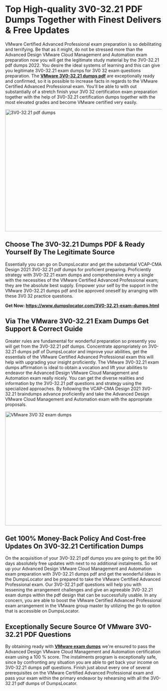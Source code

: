 <h1><strong>Top High-quality 3V0-32.21 PDF Dumps Together with Finest Delivers &amp; Free Updates</strong></h1>
<p>VMware Certified Advanced Professional exam preparation is so debilitating and terrifying. Be that as it might, do not be stressed more than the Advanced Design VMware Cloud Management and Automation exam preparation now you will get the legitimate study material by the 3V0-32.21 pdf dumps 2022. You desire the ideal systems of learning and this can give you legitimate 3V0-32.21 exam dumps for 3V0 32 exam questions preparation. The <strong><a href="https://www.dumpslocator.com/3V0-32.21-exam-dumps.html">VMware 3V0-32.21 dumps pdf</a></strong> are exceptionally ready and confirmed, so it is possible to increase facts in regards to the VMware Certified Advanced Professional exam. You'll be able to with out substantially of a stretch finish your 3V0 32 certification exam preparation together with the help of 3V0-32.21 certification dumps together with the most elevated grades and become VMware certified very easily.</p>
<p><img src="https://i.ibb.co/SKhFh8d/Pastel-Purple-Computer-UI-Class-Syllabus-Education-Presentation.png" alt="3V0-32.21 pdf dumps" width="700" height="393" /></p>
<h2><strong>Choose The 3V0-32.21 Dumps PDF &amp; Ready Yourself By The Legitimate Source</strong></h2>
<p>Essentially you can go on DumpsLocator and get the substantial VCAP-CMA Design 2021 3V0-32.21 pdf dumps for proficient preparing. Proficiently strategy with 3V0-32.21 exam dumps and comprehensive every a single with the necessities of the VMware Certified Advanced Professional exam; they are the absolute best supply. Empower your self by the support in the VMware 3V0-32.21 dumps pdf and be approved oneself by arranging with these 3V0 32 practice questions.</p>
<p><strong>Get Now: <a href="https://www.dumpslocator.com/3V0-32.21-exam-dumps.html">https://www.dumpslocator.com/3V0-32.21-exam-dumps.html</a></strong></p>
<h2><strong>Via The VMware 3V0-32.21 Exam Dumps Get Support &amp; Correct Guide</strong></h2>
<p>Greater rules are fundamental for wonderful preparation so presently you will get from the 3V0-32.21 pdf dumps. Concentrate appropriately on 3V0-32.21 dumps pdf of DumpsLocator and improve your abilities, get the essentials of the VMware Certified Advanced Professional exam this will help with upgrading your insight proficiently. The VMware 3V0-32.21 exam dumps affirmation is ideal to obtain a vocation and lift your abilities to endeavor the Advanced Design VMware Cloud Management and Automation exam really nicely. You can get the diverse realities and information by the 3V0-32.21 pdf questions and strategy using the specialized approaches. By following the VCAP-CMA Design 2021 3V0-32.21 braindumps advance proficiently and take the Advanced Design VMware Cloud Management and Automation exam with the appropriate proposals.</p>
<p><a href="https://www.dumpslocator.com/3V0-32.21-exam-dumps.html"><img src="https://i.ibb.co/NtZbgjG/Blue-and-White-Medical-Dental-Clinic-Facebook-Ad.png" alt="VMware 3V0 32 exam dumps" width="700" height="367" /></a></p>
<h2><strong>Get 100% Money-Back Policy And Cost-free Updates On 3V0-32.21 Certification Dumps</strong></h2>
<p>On the acquisition of your 3V0-32.21 pdf dumps you are going to get the 90 days absolutely free updates with next to no additional instalments. So set up your Advanced Design VMware Cloud Management and Automation exam preparation with 3V0-32.21 dumps pdf and get the wonderful ideas in the DumpsLocator and be prepared to take the VMware Certified Advanced Professional exam. Our 3V0-32.21 pdf questions will help you with lessening the arrangement challenges and give an agreeable 3V0-32.21 exam dumps within the pdf design that can be successfully usable. In any concern, you are able to boost the VMware Certified Advanced Professional exam arrangement in the VMware group master by utilizing the go to option that is accessible on DumpsLocator.</p>
<h2><strong>Exceptionally Secure Source Of VMware 3V0-32.21 PDF Questions</strong></h2>
<p>By obtaining ready with <strong><a href="https://www.dumpslocator.com/vmware-exams.html">VMware exam dumps</a></strong> we're ensured to pass the Advanced Design VMware Cloud Management and Automation certification exam using a 100 % score. The instalments program is exceptionally safe, since by confronting any situation you are able to get back your income on 3V0-32.21 dumps pdf questions. Finish just about every one of several prerequisites on the VMware Certified Advanced Professional exam and pass your exam within the primary endeavor by rehearsing with all the 3V0-32.21 pdf dumps of DumpsLocator.</p>
